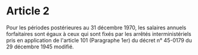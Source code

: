 # Article 2

Pour les périodes postérieures au 31 décembre 1970, les salaires annuels forfaitaires sont égaux à ceux qui sont fixés par les arrêtés interministériels pris en application de l'article 101 (Paragraphe 1er) du décret n° 45-0179 du 29 décembre 1945 modifié.
